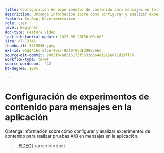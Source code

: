 ```yaml
---
title: Configuración de experimentos de contenido para mensajes en la aplicación
description: Obtenga información sobre cómo configurar y analizar experimentos de contenido para realizar pruebas A/B en mensajes en la aplicación.
feature: In App, Experimentation
role: User
level: Beginner
doc-type: Feature Video
last-substantial-update: 2023-05-26T00:00:00Z
jira: KT-13341
thumbnail: 3419898.jpeg
exl-id: 06dd4c6c-af5e-40cc-9df0-07d1d0925e6d
source-git-commit: 2493f6cad316173f5b33d664e3215ed71d13ff76
workflow-type: tm+mt
source-wordcount: '42'
ht-degree: 100%

---
```


# Configuración de experimentos de contenido para mensajes en la aplicación

Obtenga información sobre cómo configurar y analizar experimentos de contenido para realizar pruebas A/B en mensajes en la aplicación.

>[!VIDEO](https://video.tv.adobe.com/v/3419898/?learn=on){transcript=true}
